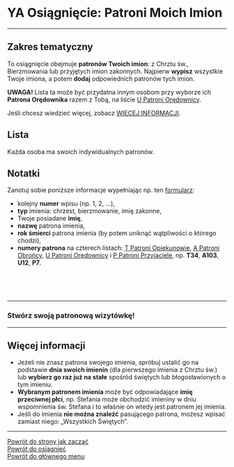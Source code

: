 # <span class="status status-list"><span class="status status-list">YA</span> Osiągnięcie: Patroni Moich Imion</span>
---
## Zakres tematyczny
To osiągnięcie obejmuje **patronów Twoich imion**: z Chrztu św., Bierzmowania lub przyjętych imion zakonnych. Najpierw **wypisz** wszystkie Twoje imiona, a potem **dodaj** odpowiednich patronów tych imion.

**UWAGA!** Lista ta może być przydatna innym osobom przy wyborze ich **Patrona Orędownika** razem z Tobą, na liście [<span class="status status-list"><span class="status status-red">U</span> Patroni Orędownicy</span>](patroni_oredownicy.md).

Jeśli chcesz wiedzieć więcej, zobacz [WIĘCEJ INFORMACJI](#osiagniecia-patroni-moich-imion-wiecej-informacji).
## Lista
Każda osoba ma swoich indywidualnych patronów.
## Notatki
Zanotuj sobie poniższe informacje wypełniając np. ten [formularz](../../pl/pdf/lista_v1_i_bog_j_narodziny_i_sakramenty_ya_patroni_moich_imion.pdf):
- kolejny **numer** wpisu (np. 1, 2, ...),
- **typ** imienia: chrzest, bierzmowanie, imię zakonne,
- Twoje posiadane **imię**,
- **nazwę** patrona imienia,
- **rok śmierci** patrona imienia (by potem uniknąć wątpliwości o którego chodzi),
- **numery patrona** na czterech listach: [<span class="status status-list"><span class="status status-yellow">T</span> Patroni Opiekunowie</span>](patroni_opiekunowie.md), [<span class="status status-list"><span class="status status-blue">A</span> Patroni Obrońcy</span>](patroni_obroncy.md), [<span class="status status-list"><span class="status status-red">U</span> Patroni Orędownicy</span>](patroni_oredownicy.md) i [<span class="status status-list"><span class="status status-white">P</span> Patroni Przyjaciele</span>](patroni_przyjaciele.md), np. **T34**, **A103**, **U12**, **P7**.
<br />
<br />
<br />

---
### Stwórz swoją patronową wizytówkę!

---
## <span id="osiagniecia-patroni-moich-imion-wiecej-informacji">Więcej informacji</span>
- Jeżeli nie znasz patrona swojego imienia, spróbuj ustalić go na podstawie **dnia swoich imienin** (dla pierwszego imienia z Chrztu św.) lub **wybierz go raz już na stałe** spośród świętych lub błogosławionych o tym imieniu.
- **Wybranym patronem imienia** może być odpowiadające **imię przeciwnej płci**, np. Stefania może obchodzić imieniny w dniu wspomnienia św. Stefana i to właśnie on wtedy jest patronem jej imienia.
- Jeśli do imienia **nie można znaleźć** pasującego patrona, możesz wpisać zamiast niego: „Wszystkich Świętych”.

---
[Powrót do strony jak zacząć](jak_zaczac.md#jak-zaczac-karta-wizytowka)  
[Powrót do osiągnięć](jak_zdobywac_osiagniecia.md)  
[Powrót do głównego menu](index.md)
